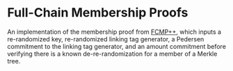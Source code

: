 # Full-Chain Membership Proofs

An implementation of the membership proof from
[FCMP++](https://github.com/kayabaNerve/fcmp-ringct/blob/develop/fcmp%2B%2B.pdf),
which inputs a re-randomized key, re-randomized linking tag generator, a
Pedersen commitment to the linking tag generator, and an amount commitment
before verifying there is a known de-re-randomization for a member of a Merkle
tree.
